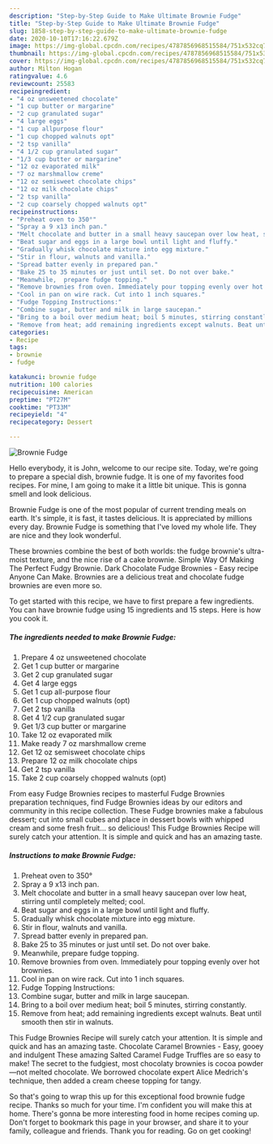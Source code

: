 ```yaml
---
description: "Step-by-Step Guide to Make Ultimate Brownie Fudge"
title: "Step-by-Step Guide to Make Ultimate Brownie Fudge"
slug: 1858-step-by-step-guide-to-make-ultimate-brownie-fudge
date: 2020-10-10T17:16:22.679Z
image: https://img-global.cpcdn.com/recipes/4787856968515584/751x532cq70/brownie-fudge-recipe-main-photo.jpg
thumbnail: https://img-global.cpcdn.com/recipes/4787856968515584/751x532cq70/brownie-fudge-recipe-main-photo.jpg
cover: https://img-global.cpcdn.com/recipes/4787856968515584/751x532cq70/brownie-fudge-recipe-main-photo.jpg
author: Milton Hogan
ratingvalue: 4.6
reviewcount: 25583
recipeingredient:
- "4 oz unsweetened chocolate"
- "1 cup butter or margarine"
- "2 cup granulated sugar"
- "4 large eggs"
- "1 cup allpurpose flour"
- "1 cup chopped walnuts opt"
- "2 tsp vanilla"
- "4 1/2 cup granulated sugar"
- "1/3 cup butter or margarine"
- "12 oz evaporated milk"
- "7 oz marshmallow creme"
- "12 oz semisweet chocolate chips"
- "12 oz milk chocolate chips"
- "2 tsp vanilla"
- "2 cup coarsely chopped walnuts opt"
recipeinstructions:
- "Preheat oven to 350°"
- "Spray a 9 x13 inch pan."
- "Melt chocolate and butter in a small heavy saucepan over low heat, stirring until completely melted; cool."
- "Beat sugar and eggs in a large bowl until light and fluffy."
- "Gradually whisk chocolate mixture into egg mixture."
- "Stir in flour, walnuts and vanilla."
- "Spread batter evenly in prepared pan."
- "Bake 25 to 35 minutes or just until set. Do not over bake."
- "Meanwhile,  prepare fudge topping."
- "Remove brownies from oven. Immediately pour topping evenly over hot brownies."
- "Cool in pan on wire rack. Cut into 1 inch squares."
- "Fudge Topping Instructions:"
- "Combine sugar, butter and milk in large saucepan."
- "Bring to a boil over medium heat; boil 5 minutes, stirring constantly."
- "Remove from heat; add remaining ingredients except walnuts. Beat until smooth then stir in walnuts."
categories:
- Recipe
tags:
- brownie
- fudge

katakunci: brownie fudge 
nutrition: 100 calories
recipecuisine: American
preptime: "PT27M"
cooktime: "PT33M"
recipeyield: "4"
recipecategory: Dessert

---
```



![Brownie Fudge](https://img-global.cpcdn.com/recipes/4787856968515584/751x532cq70/brownie-fudge-recipe-main-photo.jpg)

Hello everybody, it is John, welcome to our recipe site. Today, we're going to prepare a special dish, brownie fudge. It is one of my favorites food recipes. For mine, I am going to make it a little bit unique. This is gonna smell and look delicious.

Brownie Fudge is one of the most popular of current trending meals on earth. It's simple, it is fast, it tastes delicious. It is appreciated by millions every day. Brownie Fudge is something that I've loved my whole life. They are nice and they look wonderful.

These brownies combine the best of both worlds: the fudge brownie&#39;s ultra-moist texture, and the nice rise of a cake brownie. Simple Way Of Making The Perfect Fudgy Brownie. Dark Chocolate Fudge Brownies - Easy recipe Anyone Can Make. Brownies are a delicious treat and chocolate fudge brownies are even more so.


To get started with this recipe, we have to first prepare a few ingredients. You can have brownie fudge using 15 ingredients and 15 steps. Here is how you cook it.

<!--inarticleads1-->

##### The ingredients needed to make Brownie Fudge:

1. Prepare 4 oz unsweetened chocolate
1. Get 1 cup butter or margarine
1. Get 2 cup granulated sugar
1. Get 4 large eggs
1. Get 1 cup all-purpose flour
1. Get 1 cup chopped walnuts (opt)
1. Get 2 tsp vanilla
1. Get 4 1/2 cup granulated sugar
1. Get 1/3 cup butter or margarine
1. Take 12 oz evaporated milk
1. Make ready 7 oz marshmallow creme
1. Get 12 oz semisweet chocolate chips
1. Prepare 12 oz milk chocolate chips
1. Get 2 tsp vanilla
1. Take 2 cup coarsely chopped walnuts (opt)


From easy Fudge Brownies recipes to masterful Fudge Brownies preparation techniques, find Fudge Brownies ideas by our editors and community in this recipe collection. These Fudge brownies make a fabulous dessert; cut into small cubes and place in dessert bowls with whipped cream and some fresh fruit… so delicious! This Fudge Brownies Recipe will surely catch your attention. It is simple and quick and has an amazing taste. 

<!--inarticleads2-->

##### Instructions to make Brownie Fudge:

1. Preheat oven to 350°
1. Spray a 9 x13 inch pan.
1. Melt chocolate and butter in a small heavy saucepan over low heat, stirring until completely melted; cool.
1. Beat sugar and eggs in a large bowl until light and fluffy.
1. Gradually whisk chocolate mixture into egg mixture.
1. Stir in flour, walnuts and vanilla.
1. Spread batter evenly in prepared pan.
1. Bake 25 to 35 minutes or just until set. Do not over bake.
1. Meanwhile,  prepare fudge topping.
1. Remove brownies from oven. Immediately pour topping evenly over hot brownies.
1. Cool in pan on wire rack. Cut into 1 inch squares.
1. Fudge Topping Instructions:
1. Combine sugar, butter and milk in large saucepan.
1. Bring to a boil over medium heat; boil 5 minutes, stirring constantly.
1. Remove from heat; add remaining ingredients except walnuts. Beat until smooth then stir in walnuts.


This Fudge Brownies Recipe will surely catch your attention. It is simple and quick and has an amazing taste. Chocolate Caramel Brownies - Easy, gooey and indulgent These amazing Salted Caramel Fudge Truffles are so easy to make! The secret to the fudgiest, most chocolaty brownies is cocoa powder—not melted chocolate. We borrowed chocolate expert Alice Medrich&#39;s technique, then added a cream cheese topping for tangy. 

So that's going to wrap this up for this exceptional food brownie fudge recipe. Thanks so much for your time. I'm confident you will make this at home. There's gonna be more interesting food in home recipes coming up. Don't forget to bookmark this page in your browser, and share it to your family, colleague and friends. Thank you for reading. Go on get cooking!
